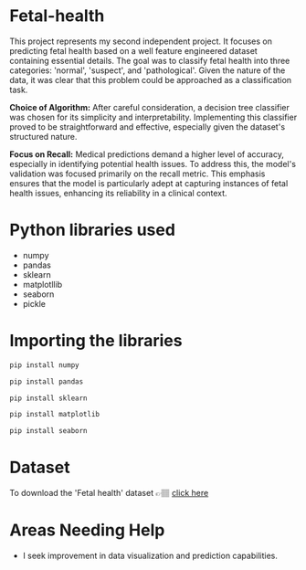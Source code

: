# Fetal-health

This project represents my second independent project. It focuses on predicting fetal health based on a well feature engineered dataset containing essential details. The goal was to classify fetal health into three categories: 'normal', 'suspect', and 'pathological'. Given the nature of the data, it was clear that this problem could be approached as a classification task.

**Choice of Algorithm:**
After careful consideration, a decision tree classifier was chosen for its simplicity and interpretability. Implementing this classifier proved to be straightforward and effective, especially given the dataset's structured nature.

**Focus on Recall:** Medical predictions demand a higher level of accuracy, especially in identifying potential health issues. To address this, the model's validation was focused primarily on the recall metric. This emphasis ensures that the model is particularly adept at capturing instances of fetal health issues, enhancing its reliability in a clinical context.

# Python libraries used

* numpy
* pandas
* sklearn
* matplotllib
* seaborn
* pickle

# Importing the libraries

``` bash 
pip install numpy
```
``` bash 
pip install pandas
```
``` bash 
pip install sklearn
```
``` bash 
pip install matplotlib
```
``` bash 
pip install seaborn
```

# Dataset
To download the 'Fetal health' dataset 👉🏽
[click here ](https://www.kaggle.com/datasets/andrewmvd/fetal-health-classification)

# Areas Needing Help
- I seek improvement in data visualization and prediction capabilities.
